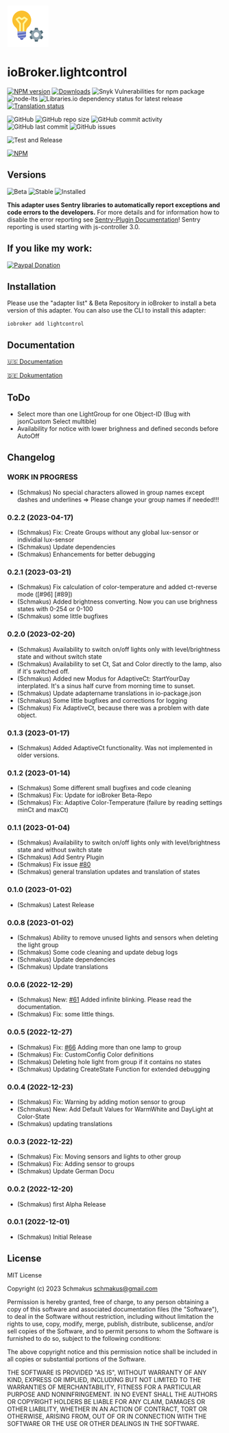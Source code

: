 ![Logo](admin/lightcontrol.png)

# ioBroker.lightcontrol

[![NPM version](https://img.shields.io/npm/v/iobroker.lightcontrol.svg)](https://www.npmjs.com/package/iobroker.lightcontrol)
[![Downloads](https://img.shields.io/npm/dm/iobroker.lightcontrol.svg)](https://www.npmjs.com/package/iobroker.lightcontrol)
![Snyk Vulnerabilities for npm package](https://img.shields.io/snyk/vulnerabilities/npm/iobroker.lightcontrol?label=npm%20vulnerabilities&style=flat-square)
![node-lts](https://img.shields.io/node/v-lts/iobroker.lightcontrol?style=flat-square)
![Libraries.io dependency status for latest release](https://img.shields.io/librariesio/release/npm/iobroker.lightcontrol?label=npm%20dependencies&style=flat-square)
[![Translation status](https://weblate.iobroker.net/widgets/adapters/-/lightcontrol/svg-badge.svg)](https://weblate.iobroker.net/engage/adapters/?utm_source=widget)

![GitHub](https://img.shields.io/github/license/schmakus/iobroker.lightcontrol?style=flat-square)
![GitHub repo size](https://img.shields.io/github/repo-size/schmakus/iobroker.lightcontrol?logo=github&style=flat-square)
![GitHub commit activity](https://img.shields.io/github/commit-activity/m/schmakus/iobroker.lightcontrol?logo=github&style=flat-square)
![GitHub last commit](https://img.shields.io/github/last-commit/schmakus/iobroker.lightcontrol?logo=github&style=flat-square)
![GitHub issues](https://img.shields.io/github/issues/schmakus/iobroker.lightcontrol?logo=github&style=flat-square)

![Test and Release](https://github.com/Schmakus/ioBroker.lightcontrol/workflows/Test%20and%20Release/badge.svg)

[![NPM](https://nodei.co/npm/iobroker.lightcontrol.png?downloads=true)](https://nodei.co/npm/iobroker.lightcontrol/)

## Versions

![Beta](https://img.shields.io/npm/v/iobroker.lightcontrol.svg?color=red&label=beta)
![Stable](http://iobroker.live/badges/lightcontrol-stable.svg)
![Installed](http://iobroker.live/badges/lightcontrol-installed.svg)

**This adapter uses Sentry libraries to automatically report exceptions and code errors to the developers.** For more details and for information how to disable the error reporting see [Sentry-Plugin Documentation](https://github.com/ioBroker/plugin-sentry#plugin-sentry)! Sentry reporting is used starting with js-controller 3.0.

## If you like my work:

[![Paypal Donation](https://img.shields.io/badge/paypal-donate%20%7C%20spenden-blue.svg)](https://www.paypal.com/cgi-bin/webscr?cmd=_s-xclick&hosted_button_id=PK89K4V2RBU78&source=url)

## Installation

Please use the "adapter list" & Beta Repository in ioBroker to install a beta version of this adapter. You can also use the CLI to install this adapter:

```
iobroker add lightcontrol
```

## Documentation

[🇺🇸 Documentation](./en/lightcontrol.md)

[🇩🇪 Dokumentation](./docs/de/lightcontrol.md)

## ToDo

-   Select more than one LightGroup for one Object-ID (Bug with jsonCustom Select multible)
-   Availability for notice with lower brighness and defined seconds before AutoOff

## Changelog

<!--
	Placeholder for the next version (at the beginning of the line):
	### **WORK IN PROGRESS**
-->

### **WORK IN PROGRESS**

-   (Schmakus) No special characters allowed in group names except dashes and underlines => Please change your group names if needed!!!

### 0.2.2 (2023-04-17)

-   (Schmakus) Fix: Create Groups without any global lux-sensor or individial lux-sensor
-   (Schmakus) Update dependencies
-   (Schmakus) Enhancements for better debugging

### 0.2.1 (2023-03-21)

-   (Schmakus) Fix calculation of color-temperature and added ct-reverse mode ([#96] [#89])
-   (Schmakus) Added brightness converting. Now you can use brighness states with 0-254 or 0-100
-   (Schmakus) some little bugfixes

### 0.2.0 (2023-02-20)

-   (Schmakus) Availability to switch on/off lights only with level/brightness state and without switch state
-   (Schmakus) Availability to set Ct, Sat and Color directly to the lamp, also if it's switched off.
-   (Schmakus) Added new Modus for AdaptiveCt: StartYourDay interplated. It's a sinus half curve from morning time to sunset.
-   (Schmakus) Update adaptername translations in io-package.json
-   (Schmakus) Some little bugfixes and corrections for logging
-   (Schmakus) Fix AdaptiveCt, because there was a problem with date object.

### 0.1.3 (2023-01-17)

-   (Schmakus) Added AdaptiveCt functionality. Was not implemented in older versions.

### 0.1.2 (2023-01-14)

-   (Schmakus) Some different small bugfixes and code cleaning
-   (Schmakus) Fix: Update for ioBroker Beta-Repo
-   (Schmakus) Fix: Adaptive Color-Temperature (failure by reading settings minCt and maxCt)

### 0.1.1 (2023-01-04)

-   (Schmakus) Availability to switch on/off lights only with level/brightness state and without switch state
-   (Schmakus) Add Sentry Plugin
-   (Schmakus) Fix issue [#80](https://github.com/Schmakus/ioBroker.lightcontrol/issues/80)
-   (Schmakus) general translation updates and translation of states

### 0.1.0 (2023-01-02)

-   (Schmakus) Latest Release

### 0.0.8 (2023-01-02)

-   (Schmakus) Ability to remove unused lights and sensors when deleting the light group
-   (Schmakus) Some code cleaning and update debug logs
-   (Schmakus) Update dependencies
-   (Schmakus) Update translations

### 0.0.6 (2022-12-29)

-   (Schmakus) New: [#61](https://github.com/Schmakus/ioBroker.lightcontrol/issues/61) Added infinite blinking. Please read the documentation.
-   (Schmakus) Fix: some little things.

### 0.0.5 (2022-12-27)

-   (Schmakus) Fix: [#66](https://github.com/Schmakus/ioBroker.lightcontrol/issues/66) Adding more than one lamp to group
-   (Schmakus) Fix: CustomConfig Color definitions
-   (Schmakus) Deleting hole light from group if it contains no states
-   (Schmakus) Updating CreateState Function for extended debugging

### 0.0.4 (2022-12-23)

-   (Schmakus) Fix: Warning by adding motion sensor to group
-   (Schmakus) New: Add Default Values for WarmWhite and DayLight at Color-State
-   (Schmakus) updating translations

### 0.0.3 (2022-12-22)

-   (Schmakus) Fix: Moving sensors and lights to other group
-   (Schmakus) Fix: Adding sensor to groups
-   (Schmakus) Update German Docu

### 0.0.2 (2022-12-20)

-   (Schmakus) first Alpha Release

### 0.0.1 (2022-12-01)

-   (Schmakus) Initial Release

## License

MIT License

Copyright (c) 2023 Schmakus <schmakus@gmail.com>

Permission is hereby granted, free of charge, to any person obtaining a copy
of this software and associated documentation files (the "Software"), to deal
in the Software without restriction, including without limitation the rights
to use, copy, modify, merge, publish, distribute, sublicense, and/or sell
copies of the Software, and to permit persons to whom the Software is
furnished to do so, subject to the following conditions:

The above copyright notice and this permission notice shall be included in all
copies or substantial portions of the Software.

THE SOFTWARE IS PROVIDED "AS IS", WITHOUT WARRANTY OF ANY KIND, EXPRESS OR
IMPLIED, INCLUDING BUT NOT LIMITED TO THE WARRANTIES OF MERCHANTABILITY,
FITNESS FOR A PARTICULAR PURPOSE AND NONINFRINGEMENT. IN NO EVENT SHALL THE
AUTHORS OR COPYRIGHT HOLDERS BE LIABLE FOR ANY CLAIM, DAMAGES OR OTHER
LIABILITY, WHETHER IN AN ACTION OF CONTRACT, TORT OR OTHERWISE, ARISING FROM,
OUT OF OR IN CONNECTION WITH THE SOFTWARE OR THE USE OR OTHER DEALINGS IN THE
SOFTWARE.
